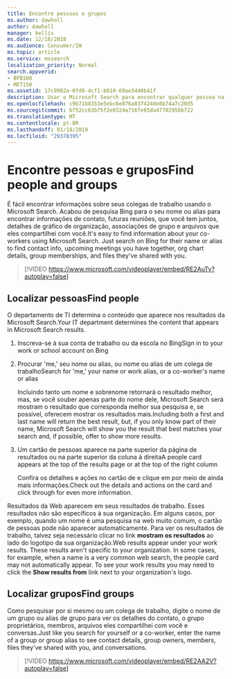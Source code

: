 ```yaml
---
title: Encontre pessoas e grupos
ms.author: dawholl
author: dawholl
manager: kellis
ms.date: 12/18/2018
ms.audience: Consumer/IW
ms.topic: article
ms.service: mssearch
localization_priority: Normal
search.appverid:
- BFB160
- MET150
ms.assetid: 17c9982a-0fd9-4cf1-b010-69ae3440b41f
description: Usar o Microsoft Search para encontrar qualquer pessoa na sua empresa e as informações que você verá
ms.openlocfilehash: c9b71b8353e5ebc6e876a837424de8b74a7c20d5
ms.sourcegitcommit: bf52cc63b75f2e0324a716fe65da47702956b722
ms.translationtype: MT
ms.contentlocale: pt-BR
ms.lasthandoff: 01/18/2019
ms.locfileid: "29378395"
---
```

# <a name="find-people-and-groups"></a><span data-ttu-id="96e2a-103">Encontre pessoas e grupos</span><span class="sxs-lookup"><span data-stu-id="96e2a-103">Find people and groups</span></span>

<span data-ttu-id="96e2a-p101">É fácil encontrar informações sobre seus colegas de trabalho usando o Microsoft Search. Acabou de pesquisa Bing para o seu nome ou alias para encontrar informações de contato, futuras reuniões, que você tem juntos, detalhes de gráfico de organização, associações de grupo e arquivos que eles compartilhei com você.</span><span class="sxs-lookup"><span data-stu-id="96e2a-p101">It's easy to find information about your co-workers using Microsoft Search. Just search on Bing for their name or alias to find contact info, upcoming meetings you have together, org chart details, group memberships, and files they've shared with you.</span></span>
  
> [!VIDEO https://www.microsoft.com/videoplayer/embed/RE2AuTv?autoplay=false]
  
## <a name="find-people"></a><span data-ttu-id="96e2a-106">Localizar pessoas</span><span class="sxs-lookup"><span data-stu-id="96e2a-106">Find people</span></span>

<span data-ttu-id="96e2a-107">O departamento de TI determina o conteúdo que aparece nos resultados da Microsoft Search.</span><span class="sxs-lookup"><span data-stu-id="96e2a-107">Your IT department determines the content that appears in Microsoft Search results.</span></span>
  
1. <span data-ttu-id="96e2a-108">Inscreva-se à sua conta de trabalho ou da escola no Bing</span><span class="sxs-lookup"><span data-stu-id="96e2a-108">Sign in to your work or school account on Bing</span></span>
    
2. <span data-ttu-id="96e2a-109">Procurar 'me,' seu nome ou alias, ou nome ou alias de um colega de trabalho</span><span class="sxs-lookup"><span data-stu-id="96e2a-109">Search for 'me,' your name or work alias, or a co-worker's name or alias</span></span>
    
    <span data-ttu-id="96e2a-110">Incluindo tanto um nome e sobrenome retornará o resultado melhor, mas, se você souber apenas parte do nome dele, Microsoft Search será mostram o resultado que corresponda melhor sua pesquisa e, se possível, oferecem mostrar os resultados mais.</span><span class="sxs-lookup"><span data-stu-id="96e2a-110">Including both a first and last name will return the best result, but, if you only know part of their name, Microsoft Search will show you the result that best matches your search and, if possible, offer to show more results.</span></span>
    
3. <span data-ttu-id="96e2a-111">Um cartão de pessoas aparece na parte superior da página de resultados ou na parte superior da coluna à direita</span><span class="sxs-lookup"><span data-stu-id="96e2a-111">A people card appears at the top of the results page or at the top of the right column</span></span>
    
    <span data-ttu-id="96e2a-112">Confira os detalhes e ações no cartão de e clique em por meio de ainda mais informações.</span><span class="sxs-lookup"><span data-stu-id="96e2a-112">Check out the details and actions on the card and click through for even more information.</span></span>
    
<span data-ttu-id="96e2a-p102">Resultados da Web aparecem em seus resultados de trabalho. Esses resultados não são específicos à sua organização. Em alguns casos, por exemplo, quando um nome é uma pesquisa na web muito comum, o cartão de pessoas pode não aparecer automaticamente. Para ver os resultados de trabalho, talvez seja necessário clicar no link **mostram os resultados** ao lado do logotipo da sua organização.</span><span class="sxs-lookup"><span data-stu-id="96e2a-p102">Web results appear under your work results. These results aren't specific to your organization. In some cases, for example, when a name is a very common web search, the people card may not automatically appear. To see your work results you may need to click the **Show results from** link next to your organization's logo.</span></span> 
  
## <a name="find-groups"></a><span data-ttu-id="96e2a-117">Localizar grupos</span><span class="sxs-lookup"><span data-stu-id="96e2a-117">Find groups</span></span>

<span data-ttu-id="96e2a-118">Como pesquisar por si mesmo ou um colega de trabalho, digite o nome de um grupo ou alias de grupo para ver os detalhes do contato, o grupo proprietários, membros, arquivos eles compartilhei com você e conversas.</span><span class="sxs-lookup"><span data-stu-id="96e2a-118">Just like you search for yourself or a co-worker, enter the name of a group or group alias to see contact details, group owners, members, files they've shared with you, and conversations.</span></span>
  
> [!VIDEO https://www.microsoft.com/videoplayer/embed/RE2AA2V?autoplay=false]
  

  

